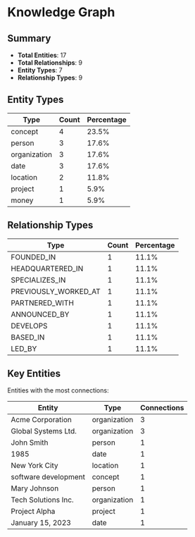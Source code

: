 # Knowledge Graph

## Summary

- **Total Entities**: 17
- **Total Relationships**: 9
- **Entity Types**: 7
- **Relationship Types**: 9

## Entity Types

| Type | Count | Percentage |
|------|-------|------------|
| concept | 4 | 23.5% |
| person | 3 | 17.6% |
| organization | 3 | 17.6% |
| date | 3 | 17.6% |
| location | 2 | 11.8% |
| project | 1 | 5.9% |
| money | 1 | 5.9% |

## Relationship Types

| Type | Count | Percentage |
|------|-------|------------|
| FOUNDED_IN | 1 | 11.1% |
| HEADQUARTERED_IN | 1 | 11.1% |
| SPECIALIZES_IN | 1 | 11.1% |
| PREVIOUSLY_WORKED_AT | 1 | 11.1% |
| PARTNERED_WITH | 1 | 11.1% |
| ANNOUNCED_BY | 1 | 11.1% |
| DEVELOPS | 1 | 11.1% |
| BASED_IN | 1 | 11.1% |
| LED_BY | 1 | 11.1% |

## Key Entities

Entities with the most connections:

| Entity | Type | Connections |
|--------|------|-------------|
| Acme Corporation | organization | 3 |
| Global Systems Ltd. | organization | 3 |
| John Smith | person | 1 |
| 1985 | date | 1 |
| New York City | location | 1 |
| software development | concept | 1 |
| Mary Johnson | person | 1 |
| Tech Solutions Inc. | organization | 1 |
| Project Alpha | project | 1 |
| January 15, 2023 | date | 1 |


